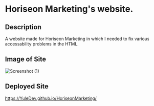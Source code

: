 # Horiseon Marketing's website.

## Description
A website made for Horiseon Marketing in which I needed to fix various accessability problems in the HTML.

## Image of Site
![Screenshot (1)](https://user-images.githubusercontent.com/95316362/146696264-df82ff0e-cbb5-40f9-b7a2-28e1cb6d3d21.png)

## Deployed Site
https://YuleDev.github.io/HoriseonMarketing/
